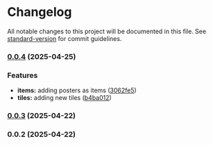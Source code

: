 # Changelog

All notable changes to this project will be documented in this file. See [standard-version](https://github.com/conventional-changelog/standard-version) for commit guidelines.

### [0.0.4](https://github.com/Dihgg/arianaland-posters/compare/v0.0.3...v0.0.4) (2025-04-25)


### Features

* **items:** adding posters as items ([3062fe5](https://github.com/Dihgg/arianaland-posters/commit/3062fe52623813b0d7a9b15c86e51e16b0f0c9e3))
* **tiles:** adding new tiles ([b4ba012](https://github.com/Dihgg/arianaland-posters/commit/b4ba01211ebd198d32b1decef049bd2630703d29))

### [0.0.3](https://github.com/Dihgg/arianaland-posters/compare/v0.0.2...v0.0.3) (2025-04-22)

### 0.0.2 (2025-04-22)
